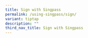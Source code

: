 ```yaml
---
title: Sign with Singpass
permalink: /using-singpass/sign/
variant: tiptap
description: ""
third_nav_title: Sign with Singpass
---
```

